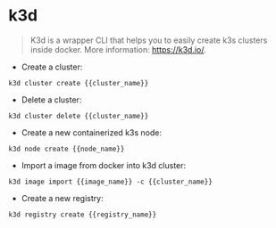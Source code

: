 # k3d

> K3d is a wrapper CLI that helps you to easily create k3s clusters inside docker.
> More information: <https://k3d.io/>.

- Create a cluster:

`k3d cluster create {{cluster_name}}`

- Delete a cluster:

`k3d cluster delete {{cluster_name}}`

- Create a new containerized k3s node:

`k3d node create {{node_name}}`

- Import a image from docker into k3d cluster:

`k3d image import {{image_name}} -c {{cluster_name}}`

- Create a new registry:

`k3d registry create {{registry_name}}`
